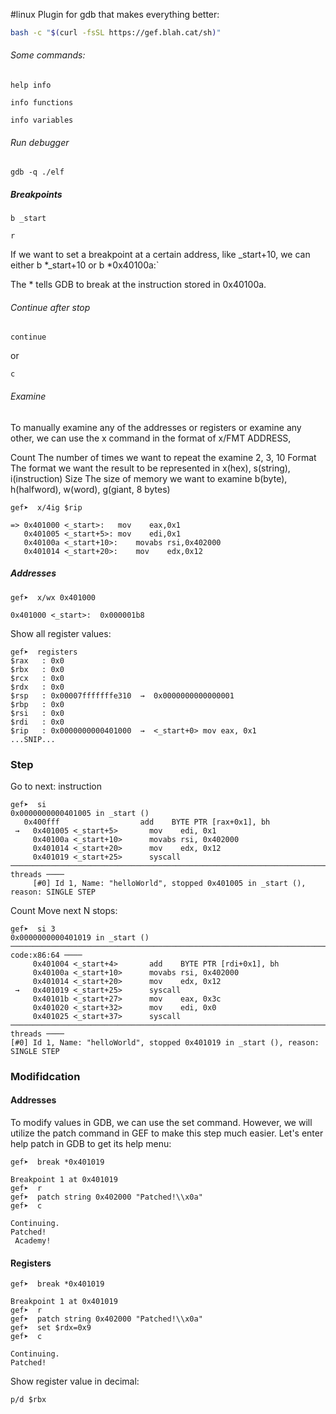#linux
Plugin for gdb that makes everything better:

```bash
bash -c "$(curl -fsSL https://gef.blah.cat/sh)"
```

###### Some commands:
```
help info
```

```
info functions
```

```
info variables
```

###### Run debugger
```
gdb -q ./elf
```

##### Breakpoints
```
b _start
```

```
r
```

If we want to set a breakpoint at a certain address, like _start+10, we can either b *_start+10 or b *0x40100a:`

The * tells GDB to break at the instruction stored in 0x40100a.
###### Continue after stop
```
continue
```
or
```
c
```

###### Examine
To manually examine any of the addresses or registers or examine any other, we can use the x command in the format of x/FMT ADDRESS,

Count 	The number of times we want to repeat the examine 	2, 3, 10
Format 	The format we want the result to be represented in 	x(hex), s(string), i(instruction)
Size 	The size of memory we want to examine 	b(byte), h(halfword), w(word), g(giant, 8 bytes)

```
gef➤  x/4ig $rip

=> 0x401000 <_start>:	mov    eax,0x1
   0x401005 <_start+5>:	mov    edi,0x1
   0x40100a <_start+10>:	movabs rsi,0x402000
   0x401014 <_start+20>:	mov    edx,0x12
   ```

##### Addresses
```
gef➤  x/wx 0x401000

0x401000 <_start>:	0x000001b8
```
Show all register values:
```
gef➤  registers
$rax   : 0x0               
$rbx   : 0x0               
$rcx   : 0x0               
$rdx   : 0x0               
$rsp   : 0x00007fffffffe310  →  0x0000000000000001
$rbp   : 0x0               
$rsi   : 0x0               
$rdi   : 0x0               
$rip   : 0x0000000000401000  →  <_start+0> mov eax, 0x1
...SNIP...
```

### Step
Go to next:
instruction
```
gef➤  si
0x0000000000401005 in _start ()
   0x400fff                  add    BYTE PTR [rax+0x1], bh
 →   0x401005 <_start+5>       mov    edi, 0x1
     0x40100a <_start+10>      movabs rsi, 0x402000
     0x401014 <_start+20>      mov    edx, 0x12
     0x401019 <_start+25>      syscall 
─────────────────────────────────────────────────────────────────────────────────────── threads ────
     [#0] Id 1, Name: "helloWorld", stopped 0x401005 in _start (), reason: SINGLE STEP
```
Count
Move next N stops:
```
gef➤  si 3
0x0000000000401019 in _start ()
─────────────────────────────────────────────────────────────────────────────────── code:x86:64 ────
     0x401004 <_start+4>       add    BYTE PTR [rdi+0x1], bh
     0x40100a <_start+10>      movabs rsi, 0x402000
     0x401014 <_start+20>      mov    edx, 0x12
 →   0x401019 <_start+25>      syscall 
     0x40101b <_start+27>      mov    eax, 0x3c
     0x401020 <_start+32>      mov    edi, 0x0
     0x401025 <_start+37>      syscall 
─────────────────────────────────────────────────────────────────────────────────────── threads ────
[#0] Id 1, Name: "helloWorld", stopped 0x401019 in _start (), reason: SINGLE STEP
```

### Modifidcation

#### Addresses
To modify values in GDB, we can use the set command. However, we will utilize the patch command in GEF to make this step much easier. Let's enter help patch in GDB to get its help menu:
```
gef➤  break *0x401019

Breakpoint 1 at 0x401019
gef➤  r
gef➤  patch string 0x402000 "Patched!\\x0a"
gef➤  c

Continuing.
Patched!
 Academy!
 ````
#### Registers
```
gef➤  break *0x401019

Breakpoint 1 at 0x401019
gef➤  r
gef➤  patch string 0x402000 "Patched!\\x0a"
gef➤  set $rdx=0x9
gef➤  c

Continuing.
Patched!
```

Show register value in decimal:
```
p/d $rbx
```

